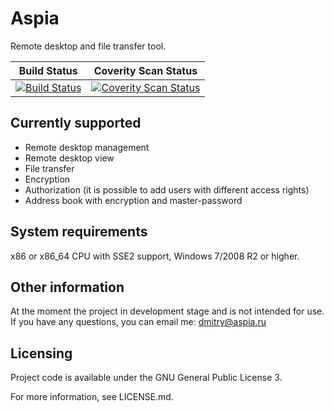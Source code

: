 Aspia
=====
Remote desktop and file transfer tool.

|Build Status|Coverity Scan Status|
|:--:|:--:|
|[![Build Status](https://ci.appveyor.com/api/projects/status/i7353lnxrgmi2omq/branch/master?svg=true)](https://ci.appveyor.com/project/dchapyshev/aspia/branch/master)|[![Coverity Scan Status](https://scan.coverity.com/projects/13117/badge.svg)](https://scan.coverity.com/projects/aspia-remote-desktop)|

Currently supported
-------------------
- Remote desktop management
- Remote desktop view
- File transfer
- Encryption
- Authorization (it is possible to add users with different access rights)
- Address book with encryption and master-password

System requirements
-------------------
x86 or x86_64 CPU with SSE2 support, Windows 7/2008 R2 or higher.

Other information
-----------------
At the moment the project in development stage and is not intended for use.
If you have any questions, you can email me: dmitry@aspia.ru

Licensing
---------
Project code is available under the GNU General Public License 3.

For more information, see LICENSE.md.
